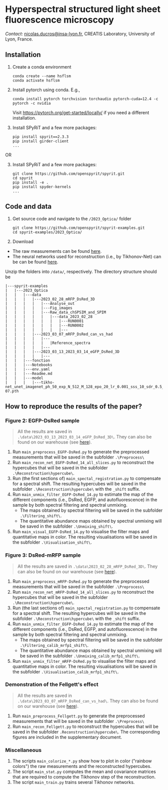 # Hyperspectral structured light sheet fluorescence microscopy




*Contact:* nicolas.ducros@insa-lyon.fr, CREATIS Laboratory, University of Lyon, France.

## Installation
1. Create a conda environment
    ```shell
    conda create --name hsflsm
    conda activate hsflsm
    ```

1. Install pytorch using conda. E.g.,
    ```shell
    conda install pytorch torchvision torchaudio pytorch-cuda=12.4 -c pytorch -c nvidia
    ```
    Visit https://pytorch.org/get-started/locally/ if you need a different installation.

1. Install SPyRiT and a few more packages:
    ```shell
    pip install spyrit==2.3.3
    pip install girder-client
    ...
    ```
OR 

3. Install SPyRiT and a few more packages:
    ```shell
    git clone https://github.com/openspyrit/spyrit.git
    cd spyrit
    pip install -e .
    pip install spyder-kernels
    ...
    ```

    

## Code and data

1.  Get source code and navigate to the `/2023_Optica/` folder
    ```shell
    git clone https://github.com/openspyrit/spyrit-examples.git
    cd spyrit-examples/2023_Optica/ 
    ```

2. Download 

* The raw measurements can be found [here](https://pilot-warehouse.creatis.insa-lyon.fr/#collection/63caa9497bef31845d991351/folder/64218b0d0386da2747699efc).
* The neural networks used for reconstruction (i.e., by Tikhonov-Net) can be can be found [here](https://pilot-warehouse.creatis.insa-lyon.fr/#collection/63caa9497bef31845d991351/folder/6464d5f585f48d3da071893c).


Unzip the folders into `/data/`, respectively. The directory structure should be

```
|---spyrit-examples
|   |---2023_Optica
|   |   |---data
|   |   |   |---2023_02_28_mRFP_DsRed_3D
|   |   |   |	|---Analyse_out
|   |   |   |	|---Fig_images
|   |   |   |	|---Raw_data_chSPSIM_and_SPIM
|   |   |   |	|   |---data_2023_02_28
|   |   |   |	|   |   |---RUN0001
|   |   |   |	|   |   |---RUN0002
|   |   |   |	|   |   |---
|   |   |   |---2023_03_07_mRFP_DsRed_can_vs_had
|   |   |   |	|--- 
|   |   |   |	|   |Reference_spectra
|   |   |   |	|---
|   |   |   |---2023_03_13_2023_03_14_eGFP_DsRed_3D
|   |   |   |	|---
|   |   |---fonction
|   |   |---Notebooks
|   |   |---env.yaml
|   |   |---Readme.md
|   |   |---model
|   |   |   |---tikho-net_unet_imagenet_ph_50_exp_N_512_M_128_epo_20_lr_0.001_sss_10_sdr_0.5_bs_20_reg_1e-07.pth
```

## How to reproduce the results of the paper?
### Figure 2: EGFP-DsRed sample

> All the results are saved in `.\data\2023_03_13_2023_03_14_eGFP_DsRed_3D\`. They can also be found on our warehouse (see [here](https://pilot-warehouse.creatis.insa-lyon.fr/#collection/63caa9497bef31845d991351/folder/6708d7990e9f151150f3c100)). 

1. Run `main_preprocess_EGFP-DsRed.py` to generate the preprocessed measurements that will be saved in the subfolder `.\Preprocess\`
1. Run `main_recon_net_EGFP-DsRed_14_all_slices.py` to reconstruct the hypercubes that will be saved in the subfolder `.\Reconstruction\hypercube\`.
1. Run (the first sections of) `main_spectal_registration.py` to compensate for a spectral shift. The resulting hypercubes will be saved in the subfolder `.\Reconstruction\hypercube\` with the `_shift` suffix.
1. Run `main_unmix_filter_EGFP-DsRed_14.py` to estimate the map of the different components (i.e., DsRed, EGFP, and autofluorescence) in the sample by both spectral filtering and spectral unmixing.
    * The maps obtained by spectral filtering will be saved in the subfolder `.\Filtering_shift\`.
    * The quantitative abundance maps obtained by spectral unmixing will be saved in the subfolder `.\Unmixing_shift\`.
1. Run `main_visual_EGFP-DsRed_14.py` to visualise the filter maps and quantitative maps in color. The resulting visualisations will be saved in the subfolder `.\Visualisation_shift\`.

### Figure 3: DsRed-mRFP sample

> All the results are saved in `.\data\2023_02_28_mRFP_DsRed_3D\`. They can also be found on our warehouse (see [here](https://pilot-warehouse.creatis.insa-lyon.fr/#collection/63caa9497bef31845d991351/folder/66ff9c49ae27f5ad8259f38a)). 

1. Run `main_preprocess_mRFP-DsRed.py` to generate the preprocessed measurements that will be saved in the subfolder `.\Preprocess\`
1. Run `main_recon_net_mRFP-DsRed_14_all_slices.py` to reconstruct the hypercubes that will be saved in the subfolder `.\Reconstruction\hypercube\`.
1. Run (the last sections of) `main_spectal_registration.py` to compensate for a spectral shift. The resulting hypercubes will be saved in the subfolder `.\Reconstruction\hypercube\` with the `_shift` suffix.
1. Run `main_unmix_filter_EGFP-DsRed_14.py` to estimate the map of the different components (i.e., DsRed, EGFP, and autofluorescence) in the sample by both spectral filtering and spectral unmixing.
    * The maps obtained by spectral filtering will be saved in the subfolder `.\Filtering_calib_mrfp1_shift\`.
    * The quantitative abundance maps obtained by spectral unmixing will be saved in the subfolder `.\Unmixing_calib_mrfp1_shift\`.
1. Run `main_unmix_filter_mRFP-DsRed.py` to visualise the filter maps and quantitative maps in color. The resulting visualisations will be saved in the subfolder `.\Visualisation_calib_mrfp1_shift\`.

### Demonstration of the Fellgett's effect

> All the results are saved in `.\data\2023_03_07_mRFP_DsRed_can_vs_had\`. They can also be found on our warehouse (see [here](https://pilot-warehouse.creatis.insa-lyon.fr/#collection/63caa9497bef31845d991351/folder/642d24900386da274769abd4)). 

1. Run `main_preprocess_Fellgett.py` to generate the preprocessed measurements that will be saved in the subfolder `.\Preprocess\`
1. Run `main_recon_Fellgett.py` to reconstruct the hypercubes that will be saved in the subfolder `.Reconstruction\hypercube\`. The corresponding figures are included in the supplementary document.

### Miscellaneous

1. The scripts  `main_colorize_*.py` show how to plot in color ("rainbow colors") the raw measurements and the reconstructed hypercubes. 
1. The script  `main_stat.py` computes the mean and covariance matrices that are required to compute the Tikhonov step of the reconstruction.
1. The script  `main_train.py` trains several Tikhonov networks.